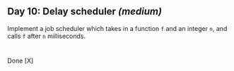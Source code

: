 ## Day 10: Delay scheduler *(medium)*
Implement a job scheduler which takes in a function `f` and an integer `n`, and calls `f` after `n` milliseconds.
#
Done [X]
